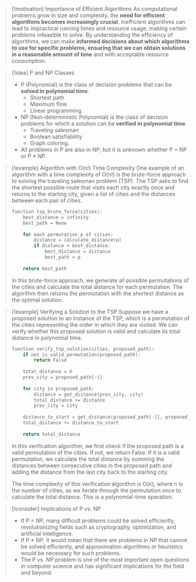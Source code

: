 > [!motivation] Importance of Efficient Algorithms
> As computational problems grow in size and complexity, the **need for efficient algorithms becomes increasingly crucial**. Inefficient algorithms can lead to impractical running times and resource usage, making certain problems infeasible to solve. By understanding the efficiency of algorithms, we can make **informed decisions about which algorithms to use for specific problems, ensuring that we can obtain solutions in a reasonable amount of time** and with acceptable resource consumption.

> [!idea] P and NP Classes
> - P (Polynomial) is the class of decision problems that can be **solved in polynomial time**.
> 	- Shortest path
> 	- Maximum flow
> 	- Linear programming.
> - NP (Non-deterministic Polynomial) is the class of decision problems for which a solution can be **verified in polynomial time**.
> 	-  Traveling salesman
> 	- Boolean satisfiability
> 	- Graph coloring.
> - All problems in P are also in NP, but it is unknown whether P = NP or P ≠ NP.

> [!example] Algorithm with O(n!) Time Complexity
> One example of an algorithm with a time complexity of O(n!) is the brute-force approach to solving the traveling salesman problem (TSP). The TSP asks to find the shortest possible route that visits each city exactly once and returns to the starting city, given a list of cities and the distances between each pair of cities.
> 
> ```c
> function tsp_brute_force(cities):
>     best_distance = infinity
>     best_path = None
>     
>     for each permutation p of cities:
>         distance = calculate_distance(p)
>         if distance < best_distance:
>             best_distance = distance
>             best_path = p
>     
>     return best_path
> ```
> 
> In this brute-force approach, we generate all possible permutations of the cities and calculate the total distance for each permutation. The algorithm then returns the permutation with the shortest distance as the optimal solution.

> [!example] Verifying a Solution to the TSP
> Suppose we have a proposed solution to an instance of the TSP, which is a permutation of the cities representing the order in which they are visited. We can verify whether this proposed solution is valid and calculate its total distance in polynomial time.
> 
> ```c
> function verify_tsp_solution(cities, proposed_path):
>     if not is_valid_permutation(proposed_path):
>         return False
>     
>     total_distance = 0
>     prev_city = proposed_path[-1]
>     
>     for city in proposed_path:
>         distance = get_distance(prev_city, city)
>         total_distance += distance
>         prev_city = city
>     
>     distance_to_start = get_distance(proposed_path[-1], proposed_path[0])
>     total_distance += distance_to_start
>     
>     return total_distance
> ```
> 
> In this verification algorithm, we first check if the proposed path is a valid permutation of the cities. If not, we return False. If it is a valid permutation, we calculate the total distance by summing the distances between consecutive cities in the proposed path and adding the distance from the last city back to the starting city.
> 
> The time complexity of this verification algorithm is O(n), where n is the number of cities, as we iterate through the permutation once to calculate the total distance. This is a polynomial-time operation.

> [!consider] Implications of P vs. NP
> - If P = NP, many difficult problems could be solved efficiently, revolutionizing fields such as cryptography, optimization, and artificial intelligence.
> - If P ≠ NP, it would mean that there are problems in NP that cannot be solved efficiently, and approximation algorithms or heuristics would be necessary for such problems.
> - The P vs. NP problem is one of the most important open questions in computer science and has significant implications for the field and beyond.

